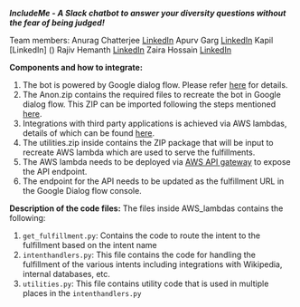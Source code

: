 ***IncludeMe - A Slack chatbot to answer your diversity questions without the fear of being judged!***

Team members: 
Anurag Chatterjee [LinkedIn]()
Apurv Garg [LinkedIn]()
Kapil [LinkedIn] ()
Rajiv Hemanth [LinkedIn]() 
Zaira Hossain [LinkedIn](https://www.linkedin.com/in/zaira-hossain-6454308b/)

**Components and how to integrate:**

  1. The bot is powered by Google dialog flow. Please refer [here](https://dialogflow.com/) for details. 
  2. The Anon.zip contains the required files to recreate the bot in Google dialog flow. This ZIP can be imported following the steps mentioned [here](https://dialogflow.com/docs/best-practices/import-export-for-versions).
  3. Integrations with third party applications is achieved via AWS lambdas, details of which can be found [here](https://aws.amazon.com/lambda/features/).
  4. The utilities.zip inside contains the ZIP package that will be input to recreate AWS lambda which are used to serve the fulfillments.
  5. The AWS lambda needs to be deployed via [AWS API gateway](https://aws.amazon.com/api-gateway/) to expose the API endpoint.
  6. The endpoint for the API needs to be updated as the fulfillment URL in the Google Dialog flow console.


**Description of the code files:**
The files inside AWS_lambdas contains the following:
  1. ```get_fulfillment.py```: Contains the code to route the intent to the fulfillment based on the intent name
  2. ```intenthandlers.py```: This file contains the code for handling the fulfillment of the various intents including integrations with Wikipedia, internal databases, etc.
  3. ```utilities.py```: This file contains utility code that is used in multiple places in the ```intenthandlers.py```

